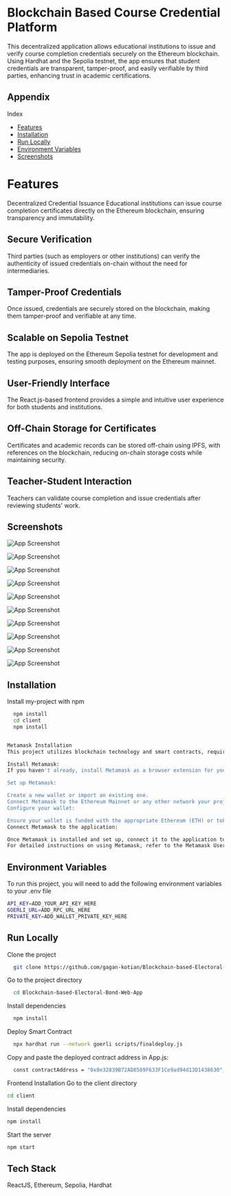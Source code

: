 


# Blockchain Based Course Credential Platform


This decentralized application allows educational institutions to issue and verify course completion credentials securely on the Ethereum blockchain. Using Hardhat and the Sepolia testnet, the app ensures that student credentials are transparent, tamper-proof, and easily verifiable by third parties, enhancing trust in academic certifications.



## Appendix

Index
- [Features](#Features)
- [Installation](#installation)
- [Run Locally](##RunLocally)
- [Environment Variables](##Environmentalvariables)
- [Screenshots](#Screenshots)

# Features

Decentralized Credential Issuance
Educational institutions can issue course completion certificates directly on the Ethereum blockchain, ensuring transparency and immutability.

## Secure Verification
Third parties (such as employers or other institutions) can verify the authenticity of issued credentials on-chain without the need for intermediaries.

## Tamper-Proof Credentials
Once issued, credentials are securely stored on the blockchain, making them tamper-proof and verifiable at any time.

## Scalable on Sepolia Testnet
The app is deployed on the Ethereum Sepolia testnet for development and testing purposes, ensuring smooth deployment on the Ethereum mainnet.

## User-Friendly Interface
The React.js-based frontend provides a simple and intuitive user experience for both students and institutions.

## Off-Chain Storage for Certificates
Certificates and academic records can be stored off-chain using IPFS, with references on the blockchain, reducing on-chain storage costs while maintaining security.

## Teacher-Student Interaction
Teachers can validate course completion and issue credentials after reviewing students' work.

## Screenshots


![App Screenshot](https://i.postimg.cc/V653tc6j/COURSE5.png)

![App Screenshot](https://i.postimg.cc/FKzPWV4v/COURSE4.png)

![App Screenshot](https://i.postimg.cc/cLc3nhHM/COURSE3.png)

![App Screenshot](https://i.postimg.cc/2SNyTZJc/COURSE2.png)

![App Screenshot](https://i.postimg.cc/bwCgtS2B/COURSE1.png)

![App Screenshot](https://i.postimg.cc/cJXfVhG4/course9.png)

![App Screenshot](https://i.postimg.cc/3W5Ggbm9/course10.png)

![App Screenshot](https://i.postimg.cc/PfBV3XMV/course11.png)

![App Screenshot](https://i.postimg.cc/q7NPhTg2/course8.png)

![App Screenshot](https://i.postimg.cc/fT4RM82H/course7.png)








## Installation

Install my-project with npm

```bash
  npm install
  cd client
  npm install


Metamask Installation
This project utilizes blockchain technology and smart contracts, requiring the installation of Metamask for Ethereum wallet functionality. Follow these steps to set up Metamask:

Install Metamask:
If you haven't already, install Metamask as a browser extension for your preferred browser (Chrome, Firefox, Brave, etc.). You can find Metamask and installation instructions at metamask.io.

Set up Metamask:

Create a new wallet or import an existing one.
Connect Metamask to the Ethereum Mainnet or any other network your project interacts with.
Configure your wallet:

Ensure your wallet is funded with the appropriate Ethereum (ETH) or tokens required for interacting with this application's smart contracts.
Connect Metamask to the application:

Once Metamask is installed and set up, connect it to the application to enable blockchain interactions.
For detailed instructions on using Metamask, refer to the Metamask User Guide.

```
    
## Environment Variables

To run this project, you will need to add the following environment variables to your .env file


```bash
API_KEY=ADD_YOUR_API_KEY_HERE
GOERLI_URL=ADD_RPC_URL_HERE
PRIVATE_KEY=ADD_WALLET_PRIVATE_KEY_HERE

```



## Run Locally

Clone the project

```bash
  git clone https://github.com/gagan-kotian/Blockchain-based-Electoral-Bond-Web-App.git

```

Go to the project directory

```bash
  cd Blockchain-based-Electoral-Bond-Web-App
```

Install dependencies

```bash
  npm install
```

Deploy Smart Contract

```bash
  npx hardhat run --network goerli scripts/finaldeploy.js
```

Copy and paste the deployed contract address in App.js:

```bash
  const contractAddress = "0x0e32839B72AD8589F633F1Ce9ad94d13D1438630";
```
Frontend Installation
Go to the client directory

```bash
cd client
```

Install dependencies
```bash
npm install
```


Start the server
```bash
npm start
```


## Tech Stack

ReactJS,
Ethereum,
Sepolia,
Hardhat


